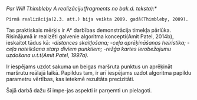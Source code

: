 **Par Will Thimbleby A* realizāciju(fragments no bak.d. teksta):**

	Pirmā realizācija(2.3. att.) bija veikta 2009. gadā(Thimbleby, 2009).
Tas praktiskais mērķis ir A* darbības demonstrācija timekļa pārlūka.
Risinājumā ir realizēti galvenie algoritma koncepti(Amit Patel, 2014b),
ieskaitot tādus kā:
-*distances skaitļošana;*
-*ceļa aprēķināšanas heiristika;*
-*ceļa noteikšana starp diviem punktiem;*
-*režģa kartes ierobežojumu uzdošana u.t.t(Amit Patel, 1997a).*

Ir iespējams uzdot sakuma un beigas maršruta punktus un aprēķināt maršrutu reālajā laikā.
Papildus tam, ir arī iespējams uzdot algoritma papildu parametru vērtības,
kas ietekmē rezultāta precizitāti.

Šajā darbā dažu šī impe-jas aspekti ir parņemti un pielagoti.
